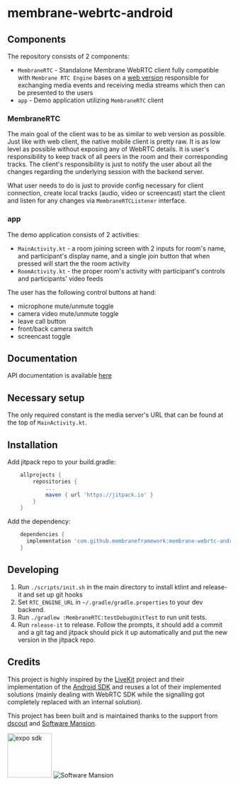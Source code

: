# membrane-webrtc-android

## Components
The repository consists of 2 components:
- `MembraneRTC` - Standalone Membrane WebRTC client fully compatible with `Membrane RTC Engine` bases on a [web version](https://github.com/membraneframework/membrane_rtc_engine)
    responsible for exchanging media events and receiving media streams which then can be presented to the users
- `app` - Demo application utilizing `MembraneRTC` client

### MembraneRTC
The main goal of the client was to be as similar to web version as possible.
Just like with web client, the native mobile client is pretty raw. It is as low level as possible without exposing any of WebRTC details.
It is user's responsibility to keep track of all peers in the room and their corresponding tracks. The client's responsibility is just to
notify the user about all the changes regarding the underlying session with the backend server.

What user needs to do is just to provide config necessary for client connection, create local tracks (audio, video or screencast)
start the client and listen for any changes via `MembraneRTCListener` interface.

### app
The demo application consists of 2 activities:
- `MainActivity.kt` - a room joining screen with 2 inputs for room's name, and participant's display name, and a single join button
    that when pressed will start the the room activity
- `RoomActivity.kt` - the proper room's activity with participant's controls and participants' video feeds

The user has the following control buttons at hand:
- microphone mute/unmute toggle
- camera video mute/unmute toggle
- leave call button
- front/back camera switch
- screencast toggle

## Documentation
API documentation is available [here](https://docs.membrane.stream/membrane-webrtc-android/)

## Necessary setup
The only required constant is the media server's URL that can be found at the top of `MainActivity.kt`.

## Installation
Add jitpack repo to your build.gradle:
```gradle
	allprojects {
		repositories {
			...
			maven { url 'https://jitpack.io' }
		}
	}
```

Add the dependency:
```gradle
	dependencies {
	  implementation 'com.github.membraneframework:membrane-webrtc-android:1.0.3'
	}
```

## Developing
1. Run `./scripts/init.sh` in the main directory to install ktlint and release-it and set up git hooks
2. Set `RTC_ENGINE_URL` in `~/.gradle/gradle.properties` to your dev backend.
2. Run `./gradlew :MembraneRTC:testDebugUnitTest` to run unit tests.
2. Run `release-it` to release. Follow the prompts, it should add a commit and a git tag and jitpack should pick it up automatically and put the new version in the jitpack repo.

## Credits
This project is highly inspired by the [LiveKit](https://livekit.io/) project and their implementation of the [Android SDK](https://github.com/livekit/client-sdk-android) and reuses a lot of their implemented solutions (mainly dealing with WebRTC SDK while the signalling got completely replaced with an internal solution).

This project has been built and is maintained thanks to the support from [dscout](https://dscout.com/) and [Software Mansion](https://swmansion.com).

<img alt="expo sdk" height="100" src="./.github/dscout_logo.png"/>
<img alt="Software Mansion" src="https://logo.swmansion.com/logo?color=white&variant=desktop&width=150&tag=react-native-reanimated-github"/>
